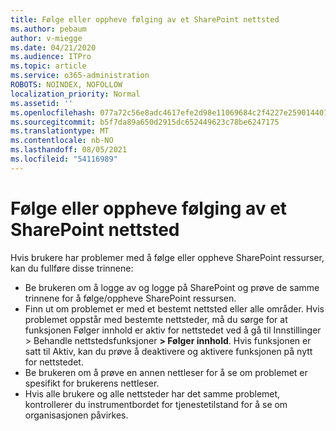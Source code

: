 ```yaml
---
title: Følge eller oppheve følging av et SharePoint nettsted
ms.author: pebaum
author: v-miegge
ms.date: 04/21/2020
ms.audience: ITPro
ms.topic: article
ms.service: o365-administration
ROBOTS: NOINDEX, NOFOLLOW
localization_priority: Normal
ms.assetid: ''
ms.openlocfilehash: 077a72c56e8adc4617efe2d98e11069684c2f4227e2590144017be30fb19548e
ms.sourcegitcommit: b5f7da89a650d2915dc652449623c78be6247175
ms.translationtype: MT
ms.contentlocale: nb-NO
ms.lasthandoff: 08/05/2021
ms.locfileid: "54116989"
---
```

# <a name="follow-or-un-follow-a-sharepoint-site"></a>Følge eller oppheve følging av et SharePoint nettsted

Hvis brukere har problemer med å følge eller oppheve SharePoint ressurser, kan du fullføre disse trinnene:

* Be brukeren om å logge av og logge på SharePoint og prøve de samme trinnene for å følge/oppheve SharePoint ressursen.
* Finn ut om problemet er med et bestemt nettsted eller alle områder. Hvis problemet oppstår med bestemte nettsteder, må du sørge for at funksjonen Følger innhold er aktiv for nettstedet ved å gå til Innstillinger > Behandle nettstedsfunksjoner **> Følger innhold**. Hvis funksjonen er satt til Aktiv, kan du prøve å deaktivere og aktivere funksjonen på nytt for nettstedet.
* Be brukeren om å prøve en annen nettleser for å se om problemet er spesifikt for brukerens nettleser.
* Hvis alle brukere og alle nettsteder har det [](https://admin.microsoft.com/AdminPortal/Home#/servicehealth) samme problemet, kontrollerer du instrumentbordet for tjenestetilstand for å se om organisasjonen påvirkes.
